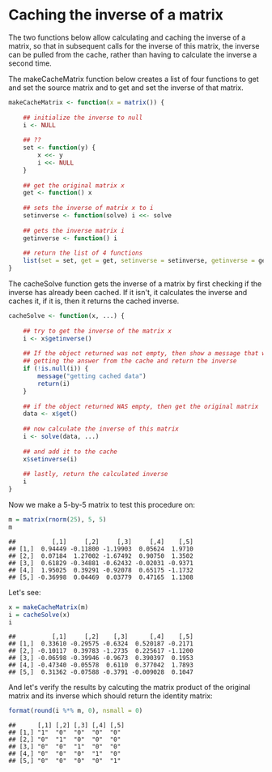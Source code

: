 Caching the inverse of a matrix
========================================================

The two functions below allow calculating and caching the inverse of a matrix, so that in subsequent calls for the inverse of this matrix, the inverse can be pulled from the cache, rather than having to calculate the inverse a second time.

The makeCacheMatrix function below creates a list of four functions to get and set the source matrix and to get and set the inverse of that matrix.


```r
makeCacheMatrix <- function(x = matrix()) {
    
    ## initialize the inverse to null
    i <- NULL
    
    ## ??
    set <- function(y) {
        x <<- y
        i <<- NULL
    }
    
    ## get the original matrix x
    get <- function() x
    
    ## sets the inverse of matrix x to i
    setinverse <- function(solve) i <<- solve
    
    ## gets the inverse matrix i
    getinverse <- function() i
    
    ## return the list of 4 functions
    list(set = set, get = get, setinverse = setinverse, getinverse = getinverse)
}
```


The cacheSolve function gets the inverse of a matrix by first checking if the inverse has already been cached. If it isn't, it calculates the inverse and caches it, if it is, then it returns the cached inverse.


```r
cacheSolve <- function(x, ...) {
    
    ## try to get the inverse of the matrix x
    i <- x$getinverse()
    
    ## If the object returned was not empty, then show a message that we're
    ## getting the answer from the cache and return the inverse
    if (!is.null(i)) {
        message("getting cached data")
        return(i)
    }
    
    ## if the object returned WAS empty, then get the original matrix
    data <- x$get()
    
    ## now calculate the inverse of this matrix
    i <- solve(data, ...)
    
    ## and add it to the cache
    x$setinverse(i)
    
    ## lastly, return the calculated inverse
    i
}
```


Now we make a 5-by-5 matrix to test this procedure on:


```r
m = matrix(rnorm(25), 5, 5)
m
```

```
##          [,1]     [,2]     [,3]     [,4]    [,5]
## [1,]  0.94449 -0.11800 -1.19903  0.05624  1.9710
## [2,]  0.07184  1.27002 -1.67492  0.90750  1.3502
## [3,]  0.61829 -0.34881 -0.62432 -0.02031 -0.9371
## [4,]  1.95025  0.39291 -0.92078  0.65175 -1.1732
## [5,] -0.36998  0.04469  0.03779  0.47165  1.1308
```


Let's see:


```r
x = makeCacheMatrix(m)
i = cacheSolve(x)
i
```

```
##          [,1]     [,2]    [,3]      [,4]    [,5]
## [1,]  0.33610 -0.29575 -0.6324  0.520187 -0.2171
## [2,] -0.10117  0.39783 -1.2735  0.225617 -1.1200
## [3,] -0.06598 -0.39946 -0.9673  0.390397  0.1953
## [4,] -0.47340 -0.05578  0.6110  0.377042  1.7893
## [5,]  0.31362 -0.07588 -0.3791 -0.009028  0.1047
```


And let's verify the results by calcuting the matrix product of the original matrix and its inverse which should return the identity matrix:

```r
format(round(i %*% m, 0), nsmall = 0)
```

```
##      [,1] [,2] [,3] [,4] [,5]
## [1,] "1"  "0"  "0"  "0"  "0" 
## [2,] "0"  "1"  "0"  "0"  "0" 
## [3,] "0"  "0"  "1"  "0"  "0" 
## [4,] "0"  "0"  "0"  "1"  "0" 
## [5,] "0"  "0"  "0"  "0"  "1"
```



